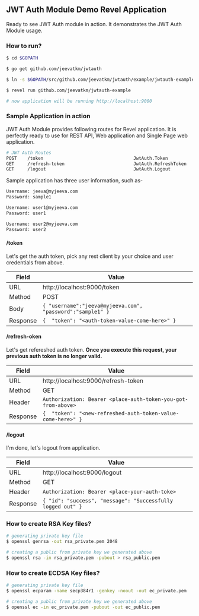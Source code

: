 ## JWT Auth Module Demo Revel Application

Ready to see JWT Auth module in action. It demonstrates the JWT Auth Module usage. 

### How to run?
```sh
$ cd $GOPATH

$ go get github.com/jeevatkm/jwtauth

$ ln -s $GOPATH/src/github.com/jeevatkm/jwtauth/example/jwtauth-example $GOPATH/src/github.com/jeevatkm/jwtauth-example

$ revel run github.com/jeevatkm/jwtauth-example

# now application will be running http://localhost:9000
```

### Sample Application in action
JWT Auth Module provides following routes for Revel application. It is perfectly ready to use for REST API, Web application and Single Page web application.
```sh
# JWT Auth Routes
POST	/token									JwtAuth.Token
GET		/refresh-token							JwtAuth.RefreshToken
GET		/logout									JwtAuth.Logout
```
Sample application has three user information, such as-
```sh
Username: jeeva@myjeeva.com
Password: sample1

Username: user1@myjeeva.com
Password: user1

Username: user2@myjeeva.com
Password: user2
```

#### /token
Let's get the auth token, pick any rest client by your choice and user credentials from above.

|  Field  | Value |
| ------------- | ------------- |
| URL  | http://localhost:9000/token |
| Method  | POST |
| Body    | ` { "username":"jeeva@myjeeva.com", "password":"sample1" } ` |
| Response  | ` {  "token": "<auth-token-value-come-here>" } ` |

#### /refresh-oken
Let's get refereshed auth token. **Once you execute this request, your previous auth token is no longer valid.**

|  Field  | Value |
| ------------- | ------------- |
| URL  |http://localhost:9000/refresh-token |
| Method  | GET |
| Header    | ` Authorization: Bearer <place-auth-token-you-got-from-above> ` |
| Response  | ` {  "token": "<new-refreshed-auth-token-value-come-here>" } ` |

#### /logout
I'm done, let's logout from application.

|  Field  | Value |
| ------------- | ------------- |
| URL  |http://localhost:9000/logout |
| Method  | GET |
| Header    | ` Authorization: Bearer <place-your-auth-toke> ` |
| Response  | ` { "id": "success", "message": "Successfully logged out" } ` |


### How to create RSA Key files?
```sh
# generating private key file
$ openssl genrsa -out rsa_private.pem 2048

# creating a public from private key we generated above
$ openssl rsa -in rsa_private.pem -pubout > rsa_public.pem
```

### How to create ECDSA Key files?
```sh
# generating private key file
$ openssl ecparam -name secp384r1 -genkey -noout -out ec_private.pem

# creating a public from private key we generated above
$ openssl ec -in ec_private.pem -pubout -out ec_public.pem
```
